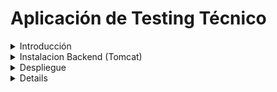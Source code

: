 # Aplicación de Testing Técnico 
<details>
<summary>Introducción</summary>
<br>
Desarrollar una solución dividida en dos capas Backend y Front End  basada en técnologia java utilizando como framework spring boot y orientada a una arquitectura de microservicios. 
</details>

<details>

<summary>Instalacion Backend (Tomcat)</summary>
         Proyecto montado con Spring Boot y Java 8, con los siguientes frameworks / libraries / funcionalidades:

 - Spring Boot: versión 2. posibilidad de arrancar directamente con el plugin de maven o generar un war para despliegue en 
 tomcat o similar. Con 'actuator' activado.

 - Servicio completo RESTful con Spring 

 - Documentado servicio con Open Api 3 (springdoc-openapi-ui)

 - Capa de base de datos con Spring DATA Mysql

 - Spring Exception Handling en los controllers
 
 - Validaciones en los entities, y envío de errores



Requisitos:

 - Maven (instalado y configurado)

 - mysql server (instalado y arrancado, en localhost y con el puerto por defecto)

Comandos

 - Arrancar directamente con el plugin de SpringBoot:
 
    ```
    mvn spring-boot:run
    ```

</details>
<details>
<summary>Despliegue</summary>
<br>

 - Git = https://github.com/GuilleCripto/TestRealTime

 - Produccion = http://3.142.90.162/build/#/

 - Swagger    = http://3.142.90.162:8080/swagger-ui/index.html#/
</details>

<details>
<details>


















